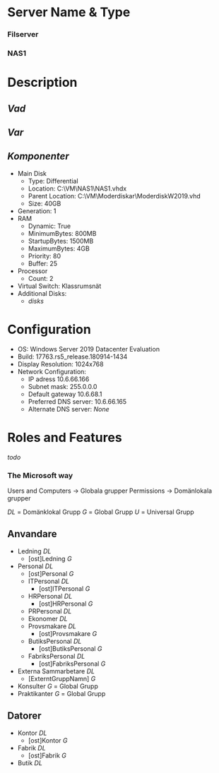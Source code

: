 # Server Name & Type
### Filserver
### NAS1

# Description
## *Vad* <!-- Virtuell -->
## *Var*
## *Komponenter*
* Main Disk
  - Type: Differential
  - Location: C:\VM\NAS1\NAS1.vhdx
  - Parent Location: C:\VM\Moderdiskar\ModerdiskW2019.vhd
  - Size: 40GB
* Generation: 1
* RAM
  - Dynamic: True
  - MinimumBytes: 800MB
  - StartupBytes: 1500MB 
  - MaximumBytes: 4GB
  - Priority: 80
  - Buffer: 25
* Processor
  - Count: 2
* Virtual Switch: Klassrumsnät
* Additional Disks:
  - *disks*

# Configuration
* OS: Windows Server 2019 Datacenter Evaluation
* Build: 17763.rs5_release.180914-1434
* Display Resolution: 1024x768
* Network Configuration:
  - IP adress 10.6.66.166
  - Subnet mask: 255.0.0.0
  - Default gateway 10.6.68.1
  - Preferred DNS server: 10.6.66.165
  - Alternate DNS server: *None*
<!-- * Windows Update Configuration -->
<!-- * Remote Access Configuration -->
<!-- * Local Configuration -->


# Roles and Features
*todo*




<!--                                                                -->
<!--                                                                -->
<!--                                                                -->





### The Microsoft way
Users and Computers -> Globala grupper
Permissions -> Domänlokala grupper

 *DL* = Domänklokal Grupp
 *G* = Global Grupp
 *U* = Universal Grupp

## Anvandare
- Ledning *DL*
  - [ost]Ledning *G*
    <!-- KontorsChef, ButiksChef, FabriksChef -->
- Personal *DL*
  - [ost]Personal *G*
  - ITPersonal *DL*
    - [ost]ITPersonal *G*
  - HRPersonal *DL*
    - [ost]HRPersonal *G*
  - PRPersonal *DL*
    <!-- - [ost]PRPersonal -->
  - Ekonomer *DL*
    <!-- - [ost]Ekonomer -->
  - Provsmakare *DL*
    - [ost]Provsmakare *G*
  - ButiksPersonal *DL*
    - [ost]ButiksPersonal *G*
  - FabriksPersonal *DL*
    - [ost]FabriksPersonal *G*
- Externa Sammarbetare *DL*
  - [ExterntGruppNamn] *G*
- Konsulter *G* = Global Grupp
- Praktikanter *G* = Global Grupp

## Datorer
  - Kontor *DL*
    - [ost]Kontor *G*
  - Fabrik *DL*
    - [ost]Fabrik *G*
  - Butik *DL*
    <!-- - [ost]Butik -->
 
<!--
Angående PRPersonal, Ekonomer och Butik som DL grupp:
Prioritering av konsekvent design över Konvention.
-->

<!--
Angående Konsulter och Praktikanter
Globala Deny Grupper.
-->

